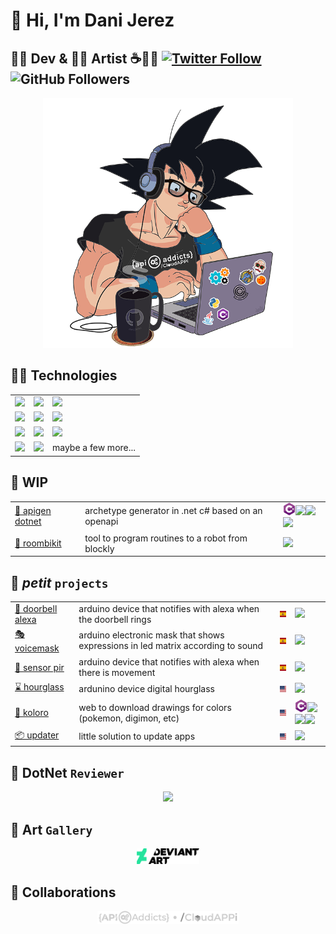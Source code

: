 # 🖖 Hi, I'm Dani Jerez
## 👨‍💻 Dev & 👨‍🎨 Artist ☕🐍🍩 [![Twitter Follow](https://img.shields.io/twitter/follow/d4nijerez?style=social)](https://twitter.com/d4nijerez) ![GitHub Followers](https://img.shields.io/github/followers/danijerez?style=social)

<p align="center">
   <img src='imgs/goku_dev.png' width = '400'>
</p>

## 🧙‍♂️ Technologies

  <table>
   <tr>
      <td>
         <img src="https://img.shields.io/badge/Csharp-★★★★★-512BD4?logo=Csharp&style=for-the-badge&logoColor=white&labelColor=101010">
      </td>
      <td>
         <img src="https://img.shields.io/badge/blazor-★★★-512BD4?logo=blazor&style=for-the-badge&logoColor=white&labelColor=101010">
      </td>
      <td>
         <img src="https://img.shields.io/badge/DotNet-★★★★-512BD4?logo=DotNet&style=for-the-badge&logoColor=white&labelColor=101010">
      </td>
   </tr>
   <tr>
      <td>
         <img src="https://img.shields.io/badge/Java-★★★★-437291?style=for-the-badge&logo=openjdk&logoColor=white&labelColor=101010">
      </td>
      <td>
         <img src="https://img.shields.io/badge/Spring-★★★★-6DB33F?style=for-the-badge&logo=Spring&logoColor=white&labelColor=101010">
      </td>
      <td>
         <img src="https://img.shields.io/badge/Kotlin-★★★-7F52FF?style=for-the-badge&logo=kotlin&logoColor=white&labelColor=101010">
      </td>
   </tr>
      <tr>
      <td>
         <img src="https://img.shields.io/badge/Html-★★★-E34F26?style=for-the-badge&logo=Html5&logoColor=white&labelColor=101010">
      </td>
      <td>
         <img src="https://img.shields.io/badge/Css-★★-1572B6?style=for-the-badge&logo=Css3&logoColor=white&labelColor=101010">
      </td>
      <td>
         <img src="https://img.shields.io/badge/javascript-★★-F7DF1E?style=for-the-badge&logo=javascript&logoColor=white&labelColor=101010">
      </td>
   </tr>
   <tr>
      <td>
         <img src="https://img.shields.io/badge/Arduino-★★-00878F?style=for-the-badge&logo=arduino&logoColor=white&labelColor=101010">
      </td>
      <td>
         <img src="https://img.shields.io/badge/Python-★★★-F7DF1E?style=for-the-badge&logo=python&logoColor=white&labelColor=101010">
      </td>
      <td>
         maybe a few more...
      </td>
   </tr>
</table>

## 🔄 WIP

  <table>
   <tr>
      <td><a href="https://github.com/apiaddicts/apigen.net/">🍩 apigen dotnet</a></td>
      <td>archetype generator in .net c# based on an openapi</td>
      <td><img width = '20' src="icons/csharp.svg"><img width = '20' src="https://cdn.icon-icons.com/icons2/1488/PNG/512/5352-html5_102567.png"><img width = '20' src="https://cdn.icon-icons.com/icons2/2107/PNG/512/file_type_js_official_icon_130509.png"><img width = '20' src="https://cdn.icon-icons.com/icons2/2107/PNG/512/file_type_css_icon_130661.png"></td>
   </tr>

   <tr>
      <td><a href="https://app.roombikit.com/">🤖 roombikit</a></td>
      <td>tool to program routines to a robot from blockly</td>
      <td><img height = '20' src="https://cdn.icon-icons.com/icons2/2530/PNG/512/csharp_dotnet_button_icon_151936.png"></td>
   </tr>

</table>

## 🚧 *petit* `projects`

</summary>
  
  <table>
   <tr>
      <td><a href="https://github.com/danijerez/doorbell_alexa">🔔 doorbell alexa</a></td>
      <td>arduino device that notifies with alexa when the doorbell rings</td>
      <td><img width = '20' src="https://github.com/lipis/flag-icons/blob/main/flags/1x1/es.svg"></td>
      <td><img width = '20' src="https://cdn.icon-icons.com/icons2/2699/PNG/512/arduino_logo_icon_170518.png"></td>
   </tr>

   <tr>
      <td><a href="https://github.com/danijerez/voicemask">🎭 voicemask</a></td>
      <td>arduino electronic mask that shows expressions in led matrix according to sound</td>
      <td><img width = '20' src="https://github.com/lipis/flag-icons/blob/main/flags/1x1/es.svg"></td>
      <td><img width = '20' src="https://cdn.icon-icons.com/icons2/2699/PNG/512/arduino_logo_icon_170518.png"></td>
   </tr>
   
   <tr>
      <td><a href="https://github.com/danijerez/voicemask">🎅 sensor pir</a></td>
      <td>arduino device that notifies with alexa when there is movement</td>
      <td><img width = '20' src="https://github.com/lipis/flag-icons/blob/main/flags/1x1/es.svg"></td>
      <td><img width = '20' src="https://cdn.icon-icons.com/icons2/2699/PNG/512/arduino_logo_icon_170518.png"></td>
   </tr>
   
   <tr>
      <td><a href="https://github.com/danijerez/voicemask">⌛ hourglass</a></td>
      <td>ardunino device digital hourglass</td>
      <td><img width = '20' src="https://github.com/lipis/flag-icons/blob/main/flags/1x1/us.svg"></td>
      <td><img width = '20' src="https://cdn.icon-icons.com/icons2/2699/PNG/512/arduino_logo_icon_170518.png"></td>
   </tr>
   
   <tr>
      <td><a href="https://danijerez.github.io/koloro">🎨 koloro</a></td>
      <td>web to download drawings for colors (pokemon, digimon, etc)</td>
      <td><img width = '20' src="https://github.com/lipis/flag-icons/blob/main/flags/1x1/us.svg"></td>
      <td><img width = '20' src="icons/csharp.svg"><img width = '20' src="https://cdn.icon-icons.com/icons2/1488/PNG/512/5352-html5_102567.png"><img width = '20' src="https://cdn.icon-icons.com/icons2/2107/PNG/512/file_type_js_official_icon_130509.png"><img width = '20' src="https://cdn.icon-icons.com/icons2/2107/PNG/512/file_type_css_icon_130661.png"></td>
   </tr>
   
   <tr>
      <td><a href="https://github.com/danijerez/updater">📦 updater</a></td>
      <td>little solution to update apps</td>
      <td><img width = '20' src="https://github.com/lipis/flag-icons/blob/main/flags/1x1/us.svg"></td>
      <td><img height = '20' src="https://cdn.icon-icons.com/icons2/2530/PNG/512/csharp_dotnet_button_icon_151936.png"></td>
   </tr>
   
</table>

## 🥷 DotNet `Reviewer`

<p align="center">
	<a href="https://ninjatalent.net/">
    	<img width = '20%' src="https://ninjatalent.net/wp-content/uploads/2023/06/Logo-Ninja-Talent-1024x672.png" href= "https://ninjatalent.net/">
	</a>
</p>

## 🎨 Art `Gallery`

<p align="center">
	<a href="https://www.deviantart.com/d4nijerez">
    	<img width = '20%' src="icons/deviantart.png" href= "https://ninjatalent.net/">
	</a>
</p>

## 🌱 Collaborations

<p align="center">
	<a href="https://apiaddicts.org/">
    	<img src="icons/org.png" alt="cloudappi" width="45%"/>
	</a>
</p>